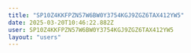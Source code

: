 ```yaml
---
title: "SP10Z4KKFPZN57W6BW0Y3754KGJ9ZGZ6TAX412YW5"
date: 2025-03-20T10:46:22.882Z
user: SP10Z4KKFPZN57W6BW0Y3754KGJ9ZGZ6TAX412YW5
layout: "users"
---
```

    